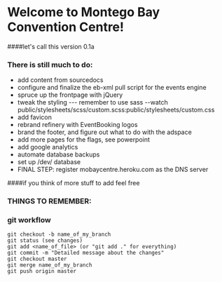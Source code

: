 # Welcome to Montego Bay Convention Centre!

####let's call this version 0.1a

### There is still much to do:
* add content from sourcedocs
* configure and finalize the eb-xml pull script for the events engine
* spruce up the frontpage with jQuery
* tweak the styling --- remember to use sass --watch public/stylesheets/scss/custom.scss:public/stylesheets/custom.css
* add favicon
* rebrand refinery with EventBooking logos
* brand the footer, and figure out what to do with the adspace
* add more pages for the flags, see powerpoint
* add google analytics
* automate database backups
* set up /dev/ database
* FINAL STEP: register mobaycentre.heroku.com as the DNS server

####if you think of more stuff to add feel free

### THINGS TO REMEMBER:
### git workflow
    git checkout -b name_of_my_branch
    git status (see changes)
    git add <name_of_file> (or "git add ." for everything)
    git commit -m "Detailed message about the changes"
    git checkout master
    git merge name_of_my_branch
    git push origin master

